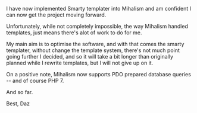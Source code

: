I have now implemented Smarty templater into Mihalism and am confident I can now get the project moving forward.

Unfortunately, while not completely impossible, the way Mihalism handled templates, just means there's alot of work to do for me.

My main aim is to optimise the software, and with that comes the smarty templater, without change the template system, there's not much point going further I decided, and so it will take a bit longer than originally planned while I rewrite templates, but I will not give up on it.

On a positive note, Mihalism now supports PDO prepared database queries -- and of course PHP 7.

And so far.

Best,
Daz
